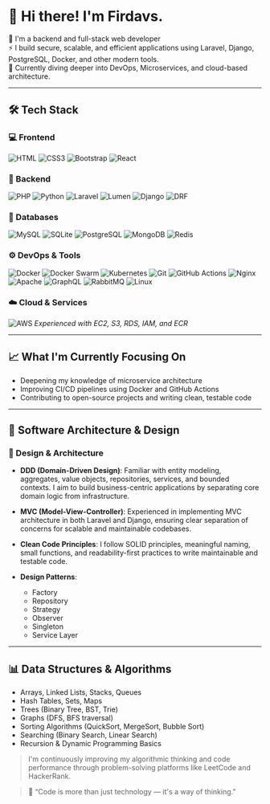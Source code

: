 # 👋 Hi there! I'm Firdavs.

🎯 I'm a backend and full-stack web developer  
⚡️ I build secure, scalable, and efficient applications using Laravel, Django, PostgreSQL, Docker, and other modern tools.  
🌱 Currently diving deeper into DevOps, Microservices, and cloud-based architecture.

---

## 🛠️ Tech Stack

### 💻 Frontend  
![HTML](https://img.shields.io/badge/HTML5-E34F26?style=for-the-badge&logo=html5&logoColor=white)
![CSS3](https://img.shields.io/badge/CSS3-1572B6?style=for-the-badge&logo=css3&logoColor=white)
![Bootstrap](https://img.shields.io/badge/Bootstrap-7952B3?style=for-the-badge&logo=bootstrap&logoColor=white)
![React](https://img.shields.io/badge/React-20232A?style=for-the-badge&logo=react&logoColor=61DAFB)

### 🧠 Backend  
![PHP](https://img.shields.io/badge/PHP-777BB4?style=for-the-badge&logo=php&logoColor=white)
![Python](https://img.shields.io/badge/Python-3776AB?style=for-the-badge&logo=python&logoColor=white)
![Laravel](https://img.shields.io/badge/Laravel-F55247?style=for-the-badge&logo=laravel&logoColor=white)
![Lumen](https://img.shields.io/badge/Lumen-E74430?style=for-the-badge&logo=laravel&logoColor=white)
![Django](https://img.shields.io/badge/Django-092E20?style=for-the-badge&logo=django&logoColor=white)
![DRF](https://img.shields.io/badge/DRF-red?style=for-the-badge&logo=django&logoColor=white)

### 🧩 Databases  
![MySQL](https://img.shields.io/badge/MySQL-4479A1?style=for-the-badge&logo=mysql&logoColor=white)
![SQLite](https://img.shields.io/badge/SQLite-003B57?style=for-the-badge&logo=sqlite&logoColor=white)
![PostgreSQL](https://img.shields.io/badge/PostgreSQL-336791?style=for-the-badge&logo=postgresql&logoColor=white)
![MongoDB](https://img.shields.io/badge/MongoDB-47A248?style=for-the-badge&logo=mongodb&logoColor=white)
![Redis](https://img.shields.io/badge/Redis-DC382D?style=for-the-badge&logo=redis&logoColor=white)

### ⚙️ DevOps & Tools  
![Docker](https://img.shields.io/badge/Docker-2496ED?style=for-the-badge&logo=docker&logoColor=white)
![Docker Swarm](https://img.shields.io/badge/Swarm-2496ED?style=for-the-badge&logo=docker&logoColor=white)
![Kubernetes](https://img.shields.io/badge/Kubernetes-326CE5?style=for-the-badge&logo=kubernetes&logoColor=white)
![Git](https://img.shields.io/badge/Git-F05032?style=for-the-badge&logo=git&logoColor=white)
![GitHub Actions](https://img.shields.io/badge/GitHub_Actions-2088FF?style=for-the-badge&logo=githubactions&logoColor=white)
![Nginx](https://img.shields.io/badge/Nginx-009639?style=for-the-badge&logo=nginx&logoColor=white)
![Apache](https://img.shields.io/badge/Apache-D22128?style=for-the-badge&logo=apache&logoColor=white)
![GraphQL](https://img.shields.io/badge/GraphQL-E10098?style=for-the-badge&logo=graphql&logoColor=white)
![RabbitMQ](https://img.shields.io/badge/RabbitMQ-FF6600?style=for-the-badge&logo=rabbitmq&logoColor=white)
![Linux](https://img.shields.io/badge/Linux-FCC624?style=for-the-badge&logo=linux&logoColor=black)

### ☁️ Cloud & Services
![AWS](https://img.shields.io/badge/-AWS-232F3E?style=flat&logo=amazonaws)
*Experienced with EC2, S3, RDS, IAM, and ECR*

---

## 📈 What I'm Currently Focusing On

- Deepening my knowledge of microservice architecture  
- Improving CI/CD pipelines using Docker and GitHub Actions  
- Contributing to open-source projects and writing clean, testable code

---

## 🧱 Software Architecture & Design

### 🧩 Design & Architecture

- **DDD (Domain-Driven Design)**: Familiar with entity modeling, aggregates, value objects, repositories, services, and bounded contexts. I aim to build business-centric applications by separating core domain logic from infrastructure.
  
- **MVC (Model-View-Controller)**: Experienced in implementing MVC architecture in both Laravel and Django, ensuring clear separation of concerns for scalable and maintainable codebases.

- **Clean Code Principles**: I follow SOLID principles, meaningful naming, small functions, and readability-first practices to write maintainable and testable code.

- **Design Patterns**:
  - Factory
  - Repository
  - Strategy
  - Observer
  - Singleton
  - Service Layer

---

## 📊 Data Structures & Algorithms

- Arrays, Linked Lists, Stacks, Queues  
- Hash Tables, Sets, Maps  
- Trees (Binary Tree, BST, Trie)  
- Graphs (DFS, BFS traversal)  
- Sorting Algorithms (QuickSort, MergeSort, Bubble Sort)  
- Searching (Binary Search, Linear Search)  
- Recursion & Dynamic Programming Basics

> I'm continuously improving my algorithmic thinking and code performance through problem-solving platforms like LeetCode and HackerRank.

> 🎯 “Code is more than just technology — it's a way of thinking.”
